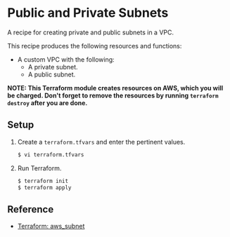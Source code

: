 # Public and Private Subnets

A recipe for creating private and public subnets in a VPC.

This recipe produces the following resources and functions:

* A custom VPC with the following:
  * A private subnet.
  * A public subnet.

**NOTE: This Terraform module creates resources on AWS, which you will be charged. Don't forget to remove the resources by running `terraform destroy` after you are done.**

## Setup
   
1. Create a `terraform.tfvars` and enter the pertinent values.

   ```bash
   $ vi terraform.tfvars
   ```   
   
1. Run Terraform.

   ```bash
   $ terraform init
   $ terraform apply
   ```

## Reference

* [Terraform: aws_subnet](https://registry.terraform.io/providers/hashicorp/aws/latest/docs/resources/subnet)
